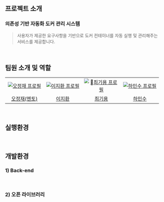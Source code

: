 <h2 id="1">프로젝트 소개</h2>
<h3>의존성 기반 자동화 도커 관리 시스템</h3>

> 사용자가 제공한 요구사항을 기반으로 도커 컨테이너를 자동 실행 및 관리해주는 서비스를 제공합니다.
<br />

<h2 id="2">팀원 소개 및 역할</h2>
<table>
  <tr>
    <td align="center" width="150px">
      <a href="" target="_blank">
        <img src="https://avatars.githubusercontent.com/u/48611456?v=4" alt="오정재 프로필" />
      </a>
    </td>
    <td align="center" width="150px">
      <a href="https://github.com/NewJiSoo" target="_blank">
        <img src="https://avatars.githubusercontent.com/u/41356191?v=4" alt="이지환 프로필" />
      </a>
    </td>
    <td align="center" width="150px">
      <a href="https://github.com/ansoyun12" target="_blank">
        <img src="https://avatars.githubusercontent.com/u/137133519?v=4" alt="최기용 프로필" />
      </a>
    </td>
    <td align="center" width="150px">
      <a href="https://github.com/minsuhaha" target="_blank">
        <img src="https://avatars.githubusercontent.com/u/105342203?v=4" alt="하민수 프로필" />
      </a>
    </td>
  </tr>
  <tr>
    <td align="center">
      <a href="" target="_blank">
        오정재(멘토)
      </a>
    </td>
    <td align="center">
      <a href="https://github.com/minsuhaha" target="_blank">
        이지환
      </a>
    </td>
    <td align="center">
      <a href="https://github.com/NewJiSoo" target="_blank">
        최기용
      </a>
    </td>
    <td align="center">
      <a href="https://github.com/ansoyun12" target="_blank">
        하민수
      </a>
    </td>
  </tr>
</table>
<br />

<h2 id="3">실행환경</h2>
<br />

<h2 id="4">개발환경</h2>
  <h3>1) Back-end </h3>
  <br/>
  <h3>2) 오픈 라이브러리 </h3>
<br />


  
